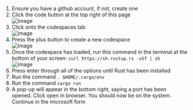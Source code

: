 1) Ensure you have a github account, if not, create one
2) Click the code button at the top right of this page<br>
![image](https://github.com/user-attachments/assets/1a6e1572-f529-4d4f-b7f2-6c32f488930f)
3) Click onto the codespaces tab<br>
![image](https://github.com/user-attachments/assets/fe7acfde-c0c3-4e09-896e-6ff840b4aa00)
4) Press the plus button to create a new codespace<br>
![image](https://github.com/user-attachments/assets/43cc7296-8652-4f83-bc2c-01487d9d5d71)
5) Once the codespace has loaded, run this command in the terminal at the bottom of your screen: `curl https://sh.rustup.rs -sSf | sh`<br>
![image](https://github.com/user-attachments/assets/74712372-8a8f-4ded-bea9-d2c1bf14fcc1)
6) Press enter through all of the options until Rust has been installed
7) Run the command `. $HOME/.cargo/env`
8) Run the command `cargo run`
9) A pop-up will appear in the bottom right, saying a port has been opened. Click open in browser. You should now be on the system. Continue in the microsoft form
